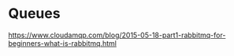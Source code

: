 # Queues

https://www.cloudamqp.com/blog/2015-05-18-part1-rabbitmq-for-beginners-what-is-rabbitmq.html

